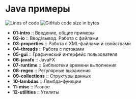 # Java примеры

![Lines of code](https://img.shields.io/tokei/lines/GitHub/ashtanyuk/Java-examples)
![GitHub code size in bytes](https://img.shields.io/github/languages/code-size/ashtanyuk/java-examples)

- **01-intro** :: Введение, общие примеры
- **02-io** :: Ввод/вывод. Работа с файлами
- **03-properties** :: Работа с XML-файлами и свойствами
- **04-threads** :: Работа с потоками
- **05-gui** :: Графический интерфейс пользователя
- **06-javafx** :: JavaFX
- **07-runtime** :: Библиотеки времени выполнения
- **08-regex** :: Регулярные выражения
- **09-collections** :: Структуры данных
- **10-lambdas** :: Лямбда-функции
- **11-misc** :: Разное
- **12-utilities** :: Утилиты
